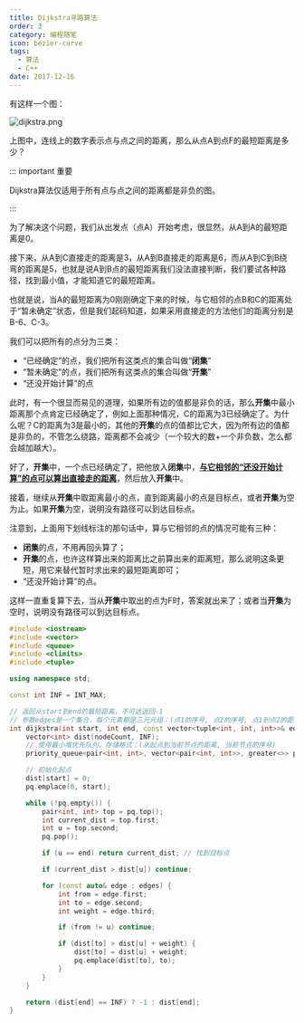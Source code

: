 ```yaml
---
title: Dijkstra寻路算法
order: 3
category: 编程随笔
icon: bezier-curve
tags:
  - 算法
  - C++
date: 2017-12-16
---
```


有这样一个图：

![dijkstra.png](/programming/dijkstra.png)

上图中，连线上的数字表示点与点之间的距离，那么从点A到点F的最短距离是多少？

<!-- more -->

::: important 重要

Dijkstra算法仅适用于所有点与点之间的距离都是非负的图。

:::

为了解决这个问题，我们从出发点（点A）开始考虑，很显然，从A到A的最短距离是0。

接下来，从A到C直接走的距离是3，从A到B直接走的距离是6，而从A到C到B绕弯的距离是5，也就是说A到B点的最短距离我们没法直接判断，我们要试各种路径，找到最小值，才能知道它的最短距离。

也就是说，当A的最短距离为0刚刚确定下来的时候，与它相邻的点B和C的距离处于“暂未确定”状态，但是我们起码知道，如果采用直接走的方法他们的距离分别是B-6、C-3。

我们可以把所有的点分为三类：
- “已经确定”的点，我们把所有这类点的集合叫做“**闭集**”
- “暂未确定”的点，我们把所有这类点的集合叫做“**开集**”
- “还没开始计算”的点

此时，有一个很显而易见的道理，如果所有边的值都是非负的话，那么**开集**中最小距离那个点肯定已经确定了，例如上面那种情况，C的距离为3已经确定了。为什么呢？C的距离为3是最小的，其他的**开集**的点的值都比它大，因为所有边的值都是非负的，不管怎么绕路，距离都不会减少（一个较大的数+一个非负数，怎么都会越加越大）。

好了，**开集**中，一个点已经确定了，把他放入**闭集**中，<strong style="text-decoration: underline;">与它相邻的“还没开始计算”的点可以算出直接走的距离</strong>，然后放入**开集**中。

接着，继续从**开集**中取距离最小的点，直到距离最小的点是目标点，或者**开集**为空为止。如果**开集**为空，说明没有路径可以到达目标点。

注意到，上面用下划线标注的那句话中，算与它相邻的点的情况可能有三种：
- **闭集**的点，不用再回头算了；
- **开集**的点，也许这样算出来的距离比之前算出来的距离短，那么说明这条更短，用它来替代暂时求出来的最短距离即可；
- “还没开始计算”的点。

这样一直重复算下去，当从**开集**中取出的点为F时，答案就出来了；或者当**开集**为空时，说明没有路径可以到达目标点。

```cpp :no-collapsed-lines
#include <iostream>
#include <vector>
#include <queue>
#include <climits>
#include <tuple>

using namespace std;

const int INF = INT_MAX;

// 返回从start到end的最短距离，不可达返回-1
// 参数edges是一个集合，每个元素都是三元元组：(点1的序号, 点2的序号, 点1到点2的距离)
int dijkstra(int start, int end, const vector<tuple<int, int, int>>& edges, int nodeCount) {
    vector<int> dist(nodeCount, INF);
    // 使用最小堆优先队列，存储格式：(从起点到当前节点的距离, 当前节点的序号)
    priority_queue<pair<int, int>, vector<pair<int, int>>, greater<>> pq;

    // 初始化起点
    dist[start] = 0;
    pq.emplace(0, start);

    while (!pq.empty()) {
        pair<int, int> top = pq.top();
        int current_dist = top.first;
        int u = top.second;
        pq.pop();

        if (u == end) return current_dist; // 找到目标点

        if (current_dist > dist[u]) continue;

        for (const auto& edge : edges) {
            int from = edge.first;
            int to = edge.second;
            int weight = edge.third;

            if (from != u) continue;

            if (dist[to] > dist[u] + weight) {
                dist[to] = dist[u] + weight;
                pq.emplace(dist[to], to);
            }
        }
    }

    return (dist[end] == INF) ? -1 : dist[end];
}
```